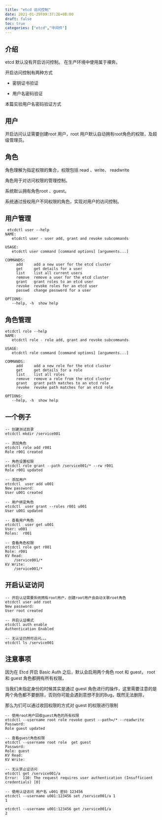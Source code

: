 ```yaml
---
title: "etcd 访问控制"
date: 2021-01-29T09:37:26+08:00
draft: false
toc: true
categories: ["etcd","中间件"]
---
```


## 介绍

  etcd 默认没有开启访问控制。 在生产环境中使用属于裸奔。

开启访问控制有两种方式

- 密钥证书验证

- 用户名密码验证

本篇实验用户名密码验证方式

## 用户

开启访问认证需要创建root 用户，root 用户默认自动拥有root角色的权限，及超级管理员。

## 角色

角色理解为指定权限的集合，权限包括 read 、write、 readwrite

角色用于对访问权限的管理控制。

系统默认拥有角色root 、guest。

系统通过授权用户不同权限的角色，实现对用户的访问控制。

## 用户管理

```
 etcdctl user --help
NAME:
   etcdctl user - user add, grant and revoke subcommands

USAGE:
   etcdctl user command [command options] [arguments...]

COMMANDS:
     add     add a new user for the etcd cluster
     get     get details for a user
     list    list all current users
     remove  remove a user for the etcd cluster
     grant   grant roles to an etcd user
     revoke  revoke roles for an etcd user
     passwd  change password for a user

OPTIONS:
   --help, -h  show help
```

## 角色管理

```
etcdctl role --help
NAME:
   etcdctl role - role add, grant and revoke subcommands

USAGE:
   etcdctl role command [command options] [arguments...]

COMMANDS:
     add     add a new role for the etcd cluster
     get     get details for a role
     list    list all roles
     remove  remove a role from the etcd cluster
     grant   grant path matches to an etcd role
     revoke  revoke path matches for an etcd role

OPTIONS:
   --help, -h  show help
```

## 一个例子
```
-- 创建测试目录
etcdctl mkdir /service001

-- 添加角色
etcdctl role add r001
Role r001 created

-- 角色设置权限
etcdctl role grant --path /service001/* --rw r001
Role r001 updated

-- 添加用户
etcdctl  user add u001
New password: 
User u001 created

-- 用户绑定角色
etcdctl  user grant --roles r001 u001
User u001 updated

-- 查看用户角色
etcdctl  user get u001
User: u001
Roles:  r001

-- 查看角色权限
etcdctl role get r001
Role: r001
KV Read:
	/service001/*
KV Write:
	/service001/*

```

## 开启认证访问

```
-- 开启认证需要系统拥有root用户，创建root用户会自动关联root角色
etcdctl user add root 
New password: 
User root created
```

```
-- 开启认证模式
etcdctl auth enable
Authentication Enabled
```

```
-- 无认证仍然可访问。。。
etcdctl ls /service001
```

## 注意事项

因为在 Etcd 开启 Basic Auth 之后，默认会启用两个角色 root 和 guest， root 和 guest 角色都拥有所有权限，

当我们未指定身份的时候其实是通过 guest 角色进行的操作，这里需要注意的是两个角色都不要删除，否则你可能会遇到意想不到的Bug，既然无法删除，

那么为们可以通过收回权限的方式对 guest 的权限进行限制

```
-- 使用root用户回收guest角色的所有权限
etcdctl --username root role revoke guest --path=/* --readwrite
Password: 
Role guest updated

-- 查看guest角色权限
etcdctl --username root role  get guest
Password: 
Role: guest
KV Read:
KV Write:
```

```
-- 无认禁止证访问
etcdctl get /service001/a
Error:  110: The request requires user authentication (Insufficient credentials) [0]
```

```
-- 使用认证访问 用户名 u001 密码 123456
etcdctl --username u001:123456 set /service001/a 1
1

etcdctl --username u001:123456 get /service001/a
2
```


